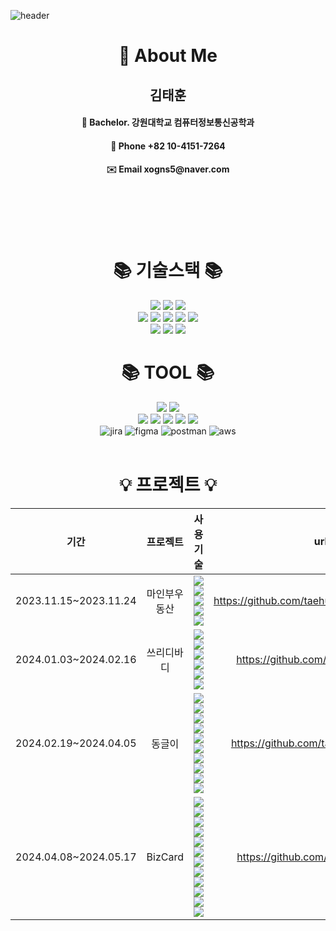 
![header](https://capsule-render.vercel.app/api?type=waving&text=WELCOME&color=timeGradient&height=300&section=header&fontSize=72&animation=fadeIn)
<div align=center>
<h1 align="center">📄 About Me
  <h2>김태훈</h2>


<h4 align="center">📕 Bachelor. 강원대학교 컴퓨터정보통신공학과 </h4>

<h4 align="center"> 📱 Phone  +82 10-4151-7264</h4>

<h4 align="center"> ✉️ Email  xogns5@naver.com</h4>
  
<br><br><br><br>
<h1>📚 기술스택 📚</h1>

<img src="https://img.shields.io/badge/java-007396?style=for-the-badge&logo=java&logoColor=white">
<img src="https://img.shields.io/badge/javascript-F7DF1E?style=for-the-badge&logo=javascript&logoColor=black">
<img src="https://img.shields.io/badge/python-3776AB?style=for-the-badge&logo=python&logoColor=white">

<br>

<img src="https://img.shields.io/badge/html5-E34F26?style=for-the-badge&logo=html5&logoColor=white"> 
<img src="https://img.shields.io/badge/css-1572B6?style=for-the-badge&logo=css3&logoColor=white"> 
<img src="https://img.shields.io/badge/oracle-F80000?style=for-the-badge&logo=oracle&logoColor=white"> 
<img src="https://img.shields.io/badge/mysql-4479A1?style=for-the-badge&logo=mysql&logoColor=white"> 
<img src="https://img.shields.io/badge/mariaDB-003545?style=for-the-badge&logo=mariaDB&logoColor=white"> 

<br>

<img src="https://img.shields.io/badge/spring-6DB33F?style=for-the-badge&logo=spring&logoColor=white"> 
<img src="https://img.shields.io/badge/vue-4FC08D?style=for-the-badge&logo=vue.js&logoColor=black"> 
<img src="https://img.shields.io/badge/bootstrap-7952B3?style=for-the-badge&logo=bootstrap&logoColor=white">
<br>

<h1>📚 TOOL 📚</h1>
<img src="https://img.shields.io/badge/linux-FCC624?style=for-the-badge&logo=linux&logoColor=black"> 
<img src="https://img.shields.io/badge/amazon aws-232F3E?style=for-the-badge&logo=amazonaws&logoColor=white">
<br>

<img src="https://img.shields.io/badge/github-181717?style=for-the-badge&logo=github&logoColor=white">
<img src="https://img.shields.io/badge/git-F05032?style=for-the-badge&logo=git&logoColor=white">
<img src="https://img.shields.io/badge/intelliJ idea-000000?style=for-the-badge&logo=intellijidea&logoColor=white">
<img src="https://img.shields.io/badge/eclipse ide-2C2255?style=for-the-badge&logo=eclipseide&logoColor=white">
<img src="https://img.shields.io/badge/vscode-007acc?style=for-the-badge&logo=visualstudiocode&logoColor=white">
<br>
<img src="https://img.shields.io/badge/jira-0052CC?style=for-the-badge&logo=jira&logoColor=white" alt="jira" />
<img src="https://img.shields.io/badge/figma-F24E1E?style=for-the-badge&logo=figma&logoColor=white" alt="figma" />
<img src="https://img.shields.io/badge/postman-FF6C37?style=for-the-badge&logo=postman&logoColor=white" alt="postman" />
<img src="https://img.shields.io/badge/aws-232F3E?style=for-the-badge&logo=amazonaws&logoColor=white" alt="aws" />
<br>
<br>

<h1>💡 프로젝트 💡</h1>

|기간|프로젝트|사용 기술|url|
|:---:|:---:|:---:|:---:|
|2023.11.15~2023.11.24|마인부우동산|<img src="https://img.shields.io/badge/Java-007396?style=flat&logo=Java&logoColor=white"> <img src="https://img.shields.io/badge/springboot-6DB33F?style=flat&logo=springboot&logoColor=white"> <img src="https://img.shields.io/badge/mysql-4479A1?style=flat&logo=mysql&logoColor=white"> <img src="https://img.shields.io/badge/Vue-4FC08D?style=flat&logo=vue.js&logoColor=white"> <img src="https://img.shields.io/badge/axios-5A29E4?style=flat&logo=axios&logoColor=white">|https://github.com/taehuun/mainboodongsan|
|2024.01.03~2024.02.16|쓰리디바디|<img src="https://img.shields.io/badge/springboot-6DB33F?style=flat&logo=springboot&logoColor=white"> <img src="https://img.shields.io/badge/jpa-fffff0?style=flat&logo=jpa&logoColor=black"> <img src="https://img.shields.io/badge/querydsl-007396?style=flat&logo=querydsl&logoColor=black"> <img src="https://img.shields.io/badge/aws-232F3E?style=flat&logo=amazonaws&logoColor=white"> <img src="https://img.shields.io/badge/docker-2496ED?style=flat&logo=docker&logoColor=black"> <img src="https://img.shields.io/badge/jenkins-D24939?style=flat&logo=jenkins&logoColor=black">|https://github.com/taehuun/3dbody|
|2024.02.19~2024.04.05|동글이|<img src="https://img.shields.io/badge/springboot-6DB33F?style=flat&logo=springboot&logoColor=white"> <img src="https://img.shields.io/badge/jpa-fffff0?style=flat&logo=jpa&logoColor=black"> <img src="https://img.shields.io/badge/querydsl-007396?style=flat&logo=querydsl&logoColor=black"> <img src="https://img.shields.io/badge/flutter-02569B?style=flat&logo=flutter&logoColor=white"> <img src="https://img.shields.io/badge/fastapi-009688?style=flat&logo=fastapi&logoColor=white"> <img src="https://img.shields.io/badge/tensorflow-FF6F00?style=flat&logo=tensorflow&logoColor=white"> <img src="https://img.shields.io/badge/aws-232F3E?style=flat&logo=amazonaws&logoColor=white"> <img src="https://img.shields.io/badge/docker-2496ED?style=flat&logo=docker&logoColor=black"> <img src="https://img.shields.io/badge/jenkins-D24939?style=flat&logo=jenkins&logoColor=black"> <img src="https://img.shields.io/badge/gerrit-7389DA?style=flat&logo=gerrit&logoColor=white">|https://github.com/taehuun/donggeuli|
|2024.04.08~2024.05.17|BizCard|<img src="https://img.shields.io/badge/springboot-6DB33F?style=flat&logo=springboot&logoColor=white"> <img src="https://img.shields.io/badge/jpa-fffff0?style=flat&logo=jpa&logoColor=black"> <img src="https://img.shields.io/badge/querydsl-007396?style=flat&logo=querydsl&logoColor=black"> <img src="https://img.shields.io/badge/react-61DAFB?style=flat&logo=react&logoColor=black"> <img src="https://img.shields.io/badge/mstoolkit-FFD700?style=flat&logo=microsoft&logoColor=black"> <img src="https://img.shields.io/badge/aws-232F3E?style=flat&logo=amazonaws&logoColor=white"> <img src="https://img.shields.io/badge/azure-0078D4?style=flat&logo=microsoftazure&logoColor=white"> <img src="https://img.shields.io/badge/docker-2496ED?style=flat&logo=docker&logoColor=black"> <img src="https://img.shields.io/badge/jenkins-D24939?style=flat&logo=jenkins&logoColor=black"> <img src="https://img.shields.io/badge/prometheus-E6522C?style=flat&logo=prometheus&logoColor=black"> <img src="https://img.shields.io/badge/grafana-F46800?style=flat&logo=grafana&logoColor=black"> <img src="https://img.shields.io/badge/dockerswarm-2496ED?style=flat&logo=docker&logoColor=white">|https://github.com/taehuun/bizcard|
</div>
